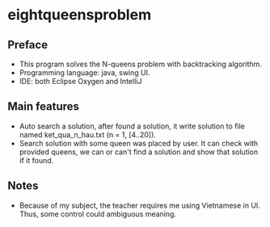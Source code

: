 # eightqueensproblem
## Preface
 - This program solves the N-queens problem with backtracking algorithm.
 - Programming language: java, swing UI.
 - IDE: both Eclipse Oxygen and IntelliJ
## Main features
 - Auto search a solution, after found a solution, it write solution to file named ket_qua_n_hau.txt (n = 1, [4..20]).
 - Search solution with some queen was placed by user. It can check with provided queens, we can or can't find a solution and show that solution if it found.
 ## Notes
 - Because of my subject, the teacher requires me using Vietnamese in UI. Thus, some control could ambiguous meaning. 
